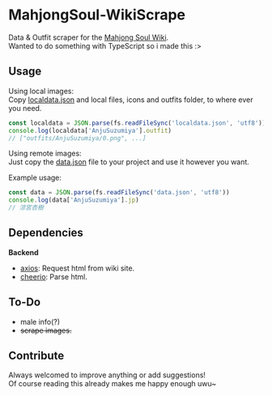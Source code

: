 # MahjongSoul-WikiScrape
Data & Outfit scraper for the [Mahjong Soul Wiki](https://mahjongsoul.club/characters/list).  
Wanted to do something with TypeScript so i made this :>  

## Usage
Using local images:  
Copy [localdata.json](https://github.com/Joshimello/MahjongSoul-WikiScrape/blob/main/out/localdata.json) and local files, icons and outfits folder, to where ever you need.

```javascript
const localdata = JSON.parse(fs.readFileSync('localdata.json', 'utf8'))
console.log(localdata['AnjuSuzumiya'].outfit)
// ["outfits/AnjuSuzumiya/0.png", ...]
```

Using remote images:  
Just copy the [data.json](https://github.com/Joshimello/MahjongSoul-WikiScrape/blob/main/out/data.json) file to your project and use it however you want.

Example usage:
```javascript
const data = JSON.parse(fs.readFileSync('data.json', 'utf8'))
console.log(data['AnjuSuzumiya'].jp)
// 涼宮杏樹
```

## Dependencies
**Backend**
- [axios](https://github.com/axios/axios): Request html from wiki site.
- [cheerio](https://github.com/cheeriojs/cheerio): Parse html.

## To-Do
- male info(?)
- ~~scrape images.~~

## Contribute
Always welcomed to improve anything or add suggestions!  
Of course reading this already makes me happy enough uwu~
